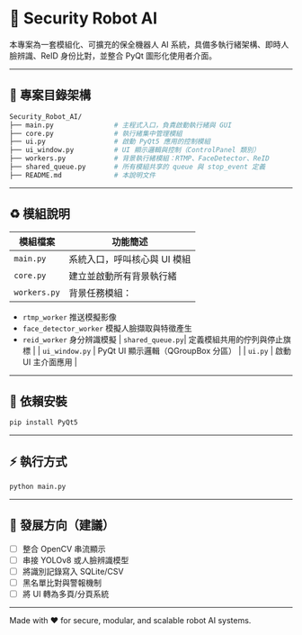 # 🔐 Security Robot AI

本專案為一套模組化、可擴充的保全機器人 AI 系統，具備多執行緒架構、即時人臉辨識、ReID 身份比對，並整合 PyQt 圖形化使用者介面。

---

## 📂 專案目錄架構

```bash
Security_Robot_AI/
├── main.py               # 主程式入口，負責啟動執行緒與 GUI
├── core.py               # 執行緒集中管理模組
├── ui.py                 # 啟動 PyQt5 應用的控制模組
├── ui_window.py          # UI 顯示邏輯與控制（ControlPanel 類別）
├── workers.py            # 背景執行緒模組：RTMP、FaceDetector、ReID
├── shared_queue.py       # 所有模組共享的 queue 與 stop_event 定義
├── README.md             # 本說明文件
```

---

## ♻️ 模組說明

| 模組檔案         | 功能簡述 |
|------------------|----------|
| `main.py`        | 系統入口，呼叫核心與 UI 模組 |
| `core.py`        | 建立並啟動所有背景執行緒 |
| `workers.py`     | 背景任務模組：
- `rtmp_worker` 推送模擬影像
- `face_detector_worker` 模擬人臉擷取與特徵產生
- `reid_worker` 身分辨識模擬
| `shared_queue.py`| 定義模組共用的佇列與停止旗標 |
| `ui_window.py`   | PyQt UI 顯示邏輯（QGroupBox 分區） |
| `ui.py`          | 啟動 UI 主介面應用 |

---

## 📆 依賴安裝

```bash
pip install PyQt5
```

---

## ⚡️ 執行方式

```bash
python main.py
```

---

## 🚀 發展方向（建議）
- [ ] 整合 OpenCV 串流顯示
- [ ] 串接 YOLOv8 或人臉辨識模型
- [ ] 將識別記錄寫入 SQLite/CSV
- [ ] 黑名單比對與警報機制
- [ ] 將 UI 轉為多頁/分頁系統

---

Made with ❤️ for secure, modular, and scalable robot AI systems.